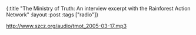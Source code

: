 {:title "The Ministry of Truth: An interview excerpt with the Rainforest Action Network"
:layout :post
:tags  ["radio"]}

<http://www.szcz.org/audio/tmot_2005-03-17.mp3>

